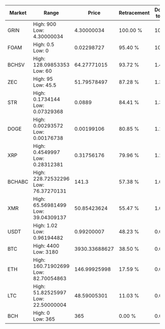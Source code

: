 | Market | Range | Price| Retracement | Doubles to 50% |
| --- | --- | --- | --- | --- |
| GRIN | High: 900<br />Low: 4.30000034 | 4.30000034 | 100.00 % | 105.15 |
| FOAM | High: 0.5<br />Low: 0 | 0.02298727 | 95.40 % | 10.88 |
| BCHSV | High: 128.09853353<br />Low: 60 | 64.27771015 | 93.72 % | 1.46 |
| ZEC | High: 95<br />Low: 45.5 | 51.79578497 | 87.28 % | 1.36 |
| STR | High: 0.1734144<br />Low: 0.07329368 | 0.0889 | 84.41 % | 1.39 |
| DOGE | High: 0.00293572<br />Low: 0.00176738 | 0.00199106 | 80.85 % | 1.18 |
| XRP | High: 0.4549997<br />Low: 0.28312381 | 0.31756176 | 79.96 % | 1.16 |
| BCHABC | High: 228.72532296<br />Low: 76.37270131 | 141.3 | 57.38 % | 1.08 |
| XMR | High: 65.56981499<br />Low: 39.04309137 | 50.85423624 | 55.47 % | 1.03 |
| USDT | High: 1.02<br />Low: 0.96194482 | 0.99200007 | 48.23 % | 0.00 |
| BTC | High: 4400<br />Low: 3180 | 3930.33688627 | 38.50 % | 0.00 |
| ETH | High: 160.71902699<br />Low: 82.70054863 | 146.99925998 | 17.59 % | 0.00 |
| LTC | High: 51.82525997<br />Low: 22.50000004 | 48.59005301 | 11.03 % | 0.00 |
| BCH | High: 0<br />Low: 365 | 365 | 0.00 % | 0.00 |

